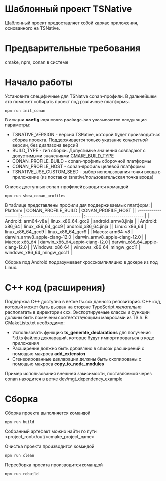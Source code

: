 # Шаблонный проект TSNative

Шаблонный проект предоставляет собой каркас приложения, основанного на TSNative.

# Предварительные требования
cmake, npm, conan в системе

# Начало работы
Установите специфичные для TSNative conan-профили. В дальнейшем это поможет собирать проект под различные платформы.
```
npm run init_conan
```
В секции **config** корневого package.json указываются следующие параметры:
- TSNATIVE_VERSION - версия TSNative, которой будет производиться сборка проекта. Поддерживается только указание _конкретной_ версии, без диапазона версий
- BUILD_TYPE - тип сборки. Допустимые значения совпадают с допустимыми значениями [CMAKE_BUILD_TYPE](https://cmake.org/cmake/help/latest/variable/CMAKE_BUILD_TYPE.html)
- CONAN_PROFILE_BUILD - conan-профиль сборочной платформы
- CONAN_PROFILE_HOST - conan-профиль целевой платформы
- TSNATIVE_USE_CUSTOM_SEED - выбор использования точки входа в приложение (из поставки tsnative/пользовательская точка входа)

Список доступных conan-профилей выводится командой
```
npm run show_conan_profiles
```
В таблице представлены профили для поддерживаемых платформ:
| Platform           | CONAN_PROFILE_BUILD            | CONAN_PROFILE_HOST             |
| :----------------- | :----------------------------- | :----------------------------- |
| Android: arm64-v8a | linux_x86_64_gcc9              | android_armv8.jinja            |
| Android: x86_64    | linux_x86_64_gcc9              | android_x86_64.jinja           |
| Linux: x86_64      | linux_x86_64_gcc9              | linux_x86_64_gcc9              |
| Macos: arm64-v8    | darwin_armv8_apple-clang-12.0  | darwin_armv8_apple-clang-12.0  |
| Macos: x86_64      | darwin_x86_64_apple-clang-12.0 | darwin_x86_64_apple-clang-12.0 |
| Windows: x86_64    | windows_x86_64_mingw_gcc11     | windows_x86_64_mingw_gcc11     |

Сборка под Android подразумевает кросскомпиляцию в докере из под Linux.

# C++ код (расширения)
Поддержка C++ доступна в ветке ts+cxx данного репозитория.
C++ код, который может быть вызван на стороне TypeScript _желательно_ располагать в директории cxx.
Экспортируемые классы и функции должны быть помечены соответствующими макросами из TS.h.
В CMakeLists.txt необходимо:
- Использовать функцию **ts_generate_declarations** для получения *.d.ts файлов деклараций, которые будут импортироваться в коде приложения
- Расширение должно быть добавлено в список расширений с помощью макроса **add_extension**
- Сгенерированные декларации должны быть скопированы с помощью макроса **copy_to_node_modules**

Пример использования внешней зависимости, поставляемой через conan находится в ветке dev/mgt_dependency_example

# Сборка
Сборка проекта выполняется командой
```
npm run build
```
Собранный артефакт можно найти по пути <project_root>/out/<cmake_project_name>

Очистка проекта производится командой
```
npm run clean
```
Пересборка проекта производится командой
```
npm run rebuild
```
